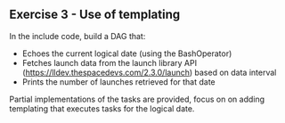 ## Exercise 3 - Use of templating

In the include code, build a DAG that:

- Echoes the current logical date (using the BashOperator)
- Fetches launch data from the launch library API (https://lldev.thespacedevs.com/2.3.0/launch) based on data interval 
- Prints the number of launches retrieved for that date

Partial implementations of the tasks are provided, focus on on adding templating that executes tasks for the logical date.


